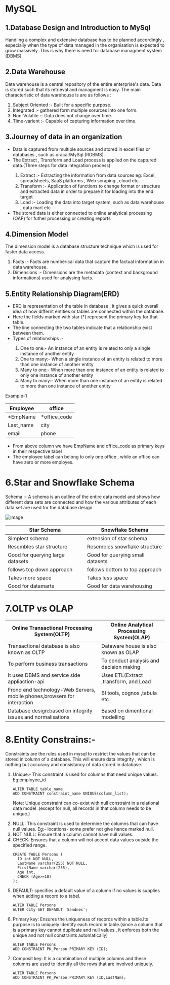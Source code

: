 # MySQL

## 1.Database Design and Introduction to MySql
<p>Handling a complex and extensive database has to be planned accordingly , especially when the type of data managed in the organisation is expected to grow massively .This is why there is need for database managment system (DBMS) </p>

## 2.Data Warehouse
Data warehouse is a central repository of the entire enterprise's data. Data is stored such that its retrieval and managment is easy.
The main characteristic of data warehouse is are as follows :
<ol>
  <li>Subject Oriented :- Built for a specific purpose. </li>
  <li>Integrated :- gathered form multiple sorurces into one form.</li>
  <li>Non-Volatile :- Data does not change over time.</li>
  <li>Time-varient :- Capable of capturing information over time.</li>
</ol>

## 3.Journey of data in an organization
<ul>
<li>Data is captured from multiple sources and stored in excel files or databases , such as oracal/MySql (RDBMS).</li>
<li>The Extract , Transform and Load process is applied on the captured data.(Three steps for data integration process)</li>
<ol>
  <li>Extract :- Extracting the information from data sources eg: Excel, spreadsheets, SaaS platforms , Web scraping , cloud etc.</li>
  <li>Transform :- Application of functions to change format or structure and extracted data in order to prepare it for loading into the end target</li>
  <li>Load :- Loading the data into target system, such as data warehouse , data mart etc </li>
</ol>
<li>The stored data is either connected to online analytical processing (OAP) for futher processing or creating reports</li>
</ul>

## 4.Dimension Model
 The dimension model is a database structure technique which is used for faster data access.
<ol>
  <li>Facts :- Facts are numberical data that capture the factual information in data warehouse.</li>
  <li>Dimensions :- Dimensions are the metadata (context and background informations) used for analysing facts.</li>
</ol>

## 5.Entity Relationship Diagram(ERD)
<ul>
<li>ERD is representation of the table in database , it gives a quick overall idea of how differnt entities or tables are connected within the database.</li>
  <li>Here the fields marked with star (*) represent the primary key for that table.</li>
  <li>The line connecting the two tables indicate that a relationship exist between them.</li>
  <li>Types of relationships :-</li>
  <ol>
    <li>One to one:- An instance of an entity is related to only a single instance of another entity</li>
    <li>One to many:- When a single instance of an entity is related to more than one instance of another entity</li>
    <li>Many to one:- When more than one instance of an entity is related to only one instance of another entity</li>
    <li>Many to many:- When more than one instance of an entity is related to more than one instance of another entity</li>
  </ol>
</ul>
  Example-1
  
| Employee | office |
| --- | --- |
| *EmpName | *office_code |
| Last_name | city |
|email|phone|

<ul>
  <li>From above column we have EmpName and office_code as primary keys in their respective tabel</li>
  <li>The employee tabel can belong to only one office , while an office can have zero or more employes.</li>
</ul>

# 6.Star and Snowflake Schema
Schema :- A schema is an outline of the entire data model and shows how different data sets are connected and how the various attributes of each data set are used for the database design.

![image](https://github.com/Prathama-sanshi/SQL/assets/59955378/c021d721-1743-40b8-8c3d-03258542c617)

| Star Schema | Snowflake Schema |
| --- | --- |
| Simplest schema | extension of star schema |
| Resembles star structure| Resembles snowflake structure|
|Good for querying large datasets|Good for querying small datasets|
|follows top down approach|follows bottom to top approach|
|Takes more space|Takes less space|
|Good for datamarts| Good for data warehousing|

# 7.OLTP vs OLAP

| Online Transactional Processing System(OLTP)| Online Analytical Processing System(OLAP) |
| --- | --- |
| Transactional database is also known as OLTP | Dataware house is also known as OLAP|
|To perform business transactions|To conduct analysis and decision making|
|It uses DBMS and service side appliaction-api|Uses ETL(Extract ,transform, and Load|
|Frond end technology-Web Servers, mobile phones,browsers for interaction|BI tools, cognos ,tabula etc|
|Database design:based on integrity issues and normalisations|Based on dimentional modelling|

# 8.Entity Constrains:-
Constraints are the rules used in mysql to restrict the values that can be stored in column of a database.
This will ensure data integrity , which is nothing but accuracy and consistancy of data stored in database.
<ol>
  <li>Unique:- This constraint is used for columns that need unique values. Eg:employee_id </li>
  
  ```
ALTER TABLE table_name
ADD CONSTRAINT constraint_name UNIQUE(column_list);
  ```

Note: Unique constraint can co-exist with null constraint in a relational data model .(except for null, all records in that column needs to be unique.)
  <li>NULL: This constraint is used to determine the columns that can have null values. Eg:- locations- some prefer not give hence marked null.</li>
  <li>NOT NULL: Ensure that a column cannot have null values.</li>
  <li>CHECK: Ensures that a column will not accept data values outside the specified range.

  ```
CREATE TABLE Persons (
    ID int NOT NULL,
    LastName varchar(255) NOT NULL,
    FirstName varchar(255),
    Age int,
    CHECK (Age>=18)
);
```
  
  </li>
  <li>DEFAULT: specifies a default value of a column if no values is supplies when adding a record to a tabel.
    
  ```
ALTER TABLE Persons
ALTER City SET DEFAULT 'Sandnes';
  ```
  </li>
  <li>Primary key: Ensures the uniqueness of records within a table.Its purpose is to uniquely identify each record in table.(since a column that is a primary key cannot duplicate and null values , it enforces both the unique and not null constraints automatically)
    
  ```
ALTER TABLE Persons
ADD CONSTRAINT PK_Person PRIMARY KEY (ID);
```
  </li>
  <li>Composit key: It is a combination of multiple columns and these columns are used to identify all the rows that are involved uniquely.
    
   ```
ALTER TABLE Persons
ADD CONSTRAINT PK_Person PRIMARY KEY (ID,LastNam);
```
  </li>
</ol>








